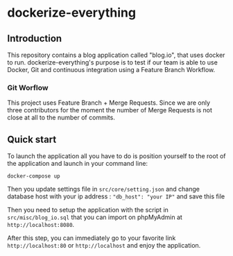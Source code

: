 # dockerize-everything

## Introduction

This repository contains a blog application called "blog.io", that uses docker to run.
dockerize-everything's purpose is to test if our team is able to use Docker, Git and continuous integration using a Feature Branch Workflow.

### Git Worflow

This project uses Feature Branch + Merge Requests. Since we are only three contributors for the moment the number of Merge Requests is not close at all to the number of commits.

## Quick start

To launch the application all you have to do is position yourself to the root of the application and launch in your command line:

```
docker-compose up
```

Then you update settings file in ```src/core/setting.json``` and change database host with your ip address : ```"db_host": "your IP"``` and save this file

Then you need to setup the application with the script in ```src/misc/blog_io.sql``` that you can import on phpMyAdmin at
```http://localhost:8080```.

After this step, you can immediately go to your favorite link ```http://localhost:80``` or ```http://localhost``` and enjoy the application.


